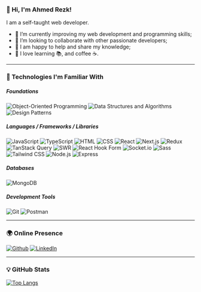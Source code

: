 ### 👋 Hi, I'm Ahmed Rezk!

I am a self-taught web developer.

- 🚀 I’m currently improving my web development and programming skills;
- 🤝 I’m looking to collaborate with other passionate developers;
- 🔗 I am happy to help and share my knowledge;
- 💖 I love learning 📚, and coffee ☕.

---

### 🧐 Technologies I'm Familiar With

##### Foundations

![Object-Oriented Programming](https://img.shields.io/badge/Object%20Oriented%20Programming-f43f5e?style=flat-square) ![Data Structures and Algorithms](https://img.shields.io/badge/Data%20Structures%20and%20Algorithms-14b8a6?style=flat-square) ![Design Patterns](https://img.shields.io/badge/Design%20Patterns-3b82f6?style=flat-square)

##### Languages / Frameworks / Libraries

![JavaScript](https://img.shields.io/badge/JavaScript-F7DF1E?style=flat-square&logo=javascript&logoColor=black) ![TypeScript](https://img.shields.io/badge/TypeScript-3178C6?style=flat-square&logo=typescript&logoColor=white) ![HTML](https://img.shields.io/badge/HTML-E34F26?style=flat-square&logo=html5&logoColor=white) ![CSS](https://img.shields.io/badge/CSS-1572B6?style=flat-square&logo=css3&logoColor=white) ![React](https://img.shields.io/badge/React-61DAFB?style=flat-square&logo=react&logoColor=black) ![Next.js](https://img.shields.io/badge/Next.js-000000?style=flat-square&logo=nextdotjs&logoColor=white) ![Redux](https://img.shields.io/badge/Redux-764ABC?style=flat-square&logo=redux&logoColor=white) ![TanStack Query](https://img.shields.io/badge/TanStack%20Query-FF4154?style=flat-square&logo=reactquery&logoColor=white) ![SWR](https://img.shields.io/badge/SWR-000000?style=flat-square&logo=swr&logoColor=white) ![React Hook Form](https://img.shields.io/badge/React%20Hook%20Form-EC5990?style=flat-square&logo=reacthookform&logoColor=white) ![Socket.io](https://img.shields.io/badge/Socket.io-010101?style=flat-square&logo=socketdotio&logoColor=white) ![Sass](https://img.shields.io/badge/Sass-CC6699?style=flat-square&logo=sass&logoColor=white) ![Tailwind CSS](https://img.shields.io/badge/Tailwind%20CSS-06B6D4?style=flat-square&logo=tailwindcss&logoColor=white) ![Node.js](https://img.shields.io/badge/Node.js-339933?style=flat-square&logo=Node.js&logoColor=white) ![Express](https://img.shields.io/badge/Express-000000?style=flat-square&logo=express&logoColor=white)

##### Databases

![MongoDB](https://img.shields.io/badge/MongoDB-47A248?style=flat-square&logo=mongodb&logoColor=white)

##### Development Tools

![Git](https://img.shields.io/badge/Git-F05032?style=flat-square&logo=git&logoColor=white) ![Postman](https://img.shields.io/badge/Postman-FF6C37?style=flat-square&logo=postman&logoColor=white)

---

### 🌍 Online Presence

[![Github](https://img.shields.io/badge/ahmedrezkv-181717?style=social&logo=github&logoColor=181717)](https://github.com/ahmedrezkv) [![LinkedIn](https://img.shields.io/badge/linkedin-0A66C2?style=social&logo=linkedin&logoColor=0A66C2)](https://www.linkedin.com/in/ahmedrezkv)

---

### 💡 GitHub Stats

[![Top Langs](https://github-readme-stats.vercel.app/api/top-langs/?username=ahmedrezkv&layout=compact)](https://github.com/ahmedrezkv/github-readme-stats)

<!-- ![Ahmed's GitHub stats](https://github-readme-stats.vercel.app/api?username=ahmedrezkv&theme=radical&show_icons=true) -->

